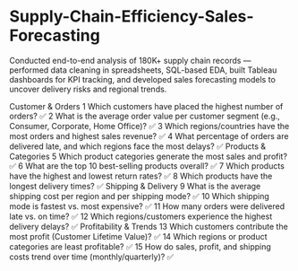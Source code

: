 # Supply-Chain-Efficiency-Sales-Forecasting
Conducted end-to-end analysis of 180K+ supply chain records — performed data cleaning in spreadsheets, SQL-based EDA, built Tableau dashboards for KPI tracking, and developed sales forecasting models to uncover delivery risks and regional trends.

Customer & Orders
	1	Which customers have placed the highest number of orders? ✅
	2	What is the average order value per customer segment (e.g., Consumer, Corporate, Home Office)? ✅
	3	Which regions/countries have the most orders and highest sales revenue? ✅
	4	What percentage of orders are delivered late, and which regions face the most delays? ✅
Products & Categories
	5	Which product categories generate the most sales and profit? ✅
	6	What are the top 10 best-selling products overall? ✅
	7	Which products have the highest and lowest return rates? ✅
	8	Which products have the longest delivery times? ✅
Shipping & Delivery
	9	What is the average shipping cost per region and per shipping mode? ✅
	10	Which shipping mode is fastest vs. most expensive? ✅
	11	How many orders were delivered late vs. on time? ✅
	12	Which regions/customers experience the highest delivery delays? ✅
Profitability & Trends
	13	Which customers contribute the most profit (Customer Lifetime Value)? ✅ 
	14	Which regions or product categories are least profitable? ✅
	15	How do sales, profit, and shipping costs trend over time (monthly/quarterly)? ✅
